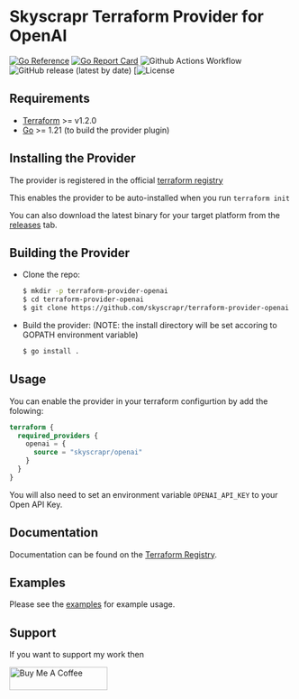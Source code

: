 # Skyscrapr Terraform Provider for OpenAI

[![Go Reference](https://pkg.go.dev/badge/github.com/skyscrapr/terraform-provider-openai.svg)](https://pkg.go.dev/github.com/skyscrapr/terraform-provider-openai)
[![Go Report Card](https://goreportcard.com/badge/github.com/skyscrapr/terraform-provider-openai)](https://goreportcard.com/report/github.com/skyscrapr/terraform-provider-openai)
![Github Actions Workflow](https://github.com/skyscrapr/terraform-provider-openai/actions/workflows/test.yml/badge.svg)
![GitHub release (latest by date)](https://img.shields.io/github/v/release/skyscrapr/terraform-provider-openai)
[![License](https://img.shields.io/dub/l/vibe-d.svg)

## Requirements

- [Terraform](https://www.terraform.io/downloads.html) >= v1.2.0
- [Go](https://golang.org/doc/install) >= 1.21 (to build the provider plugin)

## Installing the Provider

The provider is registered in the official [terraform registry](https://registry.terraform.io/providers/skyscrapr/openai/latest) 

This enables the provider to be auto-installed when you run ```terraform init```

You can also download the latest binary for your target platform from the [releases](https://github.com/skyscrapr/terraform-provider-openai/releases) tab.

## Building the Provider

- Clone the repo:
    ```sh
    $ mkdir -p terraform-provider-openai
    $ cd terraform-provider-openai
    $ git clone https://github.com/skyscrapr/terraform-provider-openai
    ```

- Build the provider: (NOTE: the install directory will be set accoring to GOPATH environment variable)
    ```sh
    $ go install .
    ```

## Usage

You can enable the provider in your terraform configurtion by add the folowing:
```terraform
terraform {
  required_providers {
    openai = {
      source = "skyscrapr/openai"
    }
  }
}
```
You will also need to set an environment variable `OPENAI_API_KEY` to your Open API Key. 

## Documentation

Documentation can be found on the [Terraform Registry](https://registry.terraform.io/providers/skyscrapr/openai/latest). 

## Examples

Please see the [examples](https://github.com/skyscrapr/terraform-provider-openai/examples) for example usage.

## Support

If you want to support my work then

<a href="https://www.buymeacoffee.com/skyscrapr" target="_blank"><img src="https://cdn.buymeacoffee.com/buttons/default-orange.png" alt="Buy Me A Coffee" height="41" width="174"></a>
